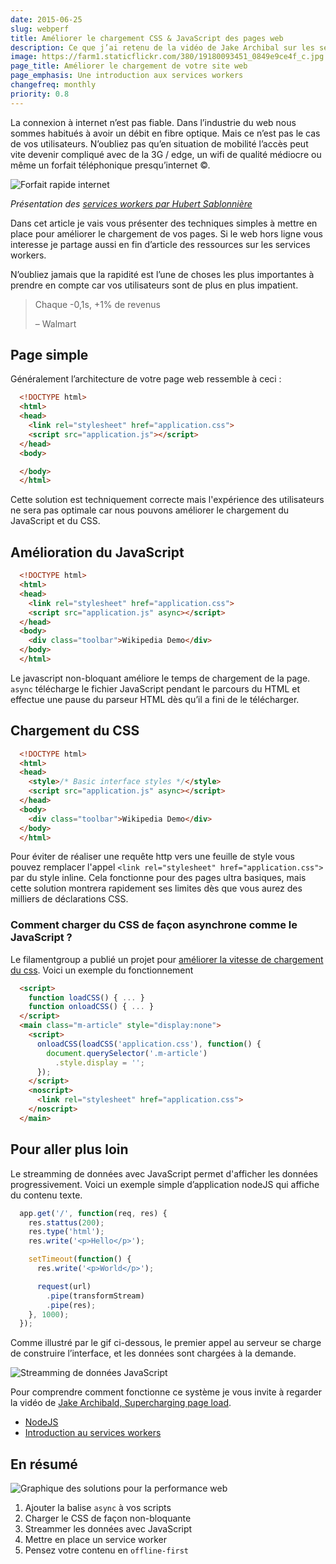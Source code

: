 ```yaml
---
date: 2015-06-25
slug: webperf
title: Améliorer le chargement CSS & JavaScript des pages web
description: Ce que j’ai retenu de la vidéo de Jake Archibal sur les services workers et l’avenir du chargement des pages web
image: https://farm1.staticflickr.com/380/19180093451_0849e9ce4f_c.jpg
page_title: Améliorer le chargement de votre site web
page_emphasis: Une introduction aux services workers
changefreq: monthly
priority: 0.8
---
```


La connexion à internet n’est pas fiable. Dans l’industrie du web nous sommes habitués à avoir un débit en fibre optique. Mais ce n’est pas le cas de vos utilisateurs. N’oubliez pas qu’en situation de mobilité l’accès peut vite devenir compliqué avec de la 3G / edge, un wifi de qualité médiocre ou même un forfait téléphonique presqu’internet ©.

![Forfait rapide internet](https://farm1.staticflickr.com/514/18529586753_6207aa5c6f_c.jpg)

_Présentation des [services workers par Hubert Sablonnière](https://www.parleys.com/tutorial/la-revolution-hors-ligne-du-web-arrive-avec-les-service-workers)_

Dans cet article je vais vous présenter des techniques simples à mettre en place pour améliorer le chargement de vos pages. Si le web hors ligne vous interesse je partage aussi en fin d’article des ressources sur les services workers.

N’oubliez jamais que la rapidité est l’une de choses les plus importantes à prendre en compte car vos utilisateurs sont de plus en plus impatient.

> Chaque -0,1s, +1% de revenus
>
> – Walmart

## Page simple

Généralement l’architecture de votre page web ressemble à ceci :

~~~ html
  <!DOCTYPE html>
  <html>
  <head>
    <link rel="stylesheet" href="application.css">
    <script src="application.js"></script>
  </head>
  <body>

  </body>
  </html>
~~~

Cette solution est techniquement correcte mais l'expérience des utilisateurs ne sera pas optimale car nous pouvons améliorer le chargement du JavaScript et du CSS.

## Amélioration du JavaScript

~~~ html
  <!DOCTYPE html>
  <html>
  <head>
    <link rel="stylesheet" href="application.css">
    <script src="application.js" async></script>
  </head>
  <body>
    <div class="toolbar">Wikipedia Demo</div>
  </body>
  </html>
~~~

Le javascript non-bloquant améliore le temps de chargement de la page. `async` télécharge le fichier JavaScript pendant le parcours du HTML et effectue une pause du parseur HTML dès qu’il a fini de le télécharger.

## Chargement du CSS

~~~ html
  <!DOCTYPE html>
  <html>
  <head>
    <style>/* Basic interface styles */</style>
    <script src="application.js" async></script>
  </head>
  <body>
    <div class="toolbar">Wikipedia Demo</div>
  </body>
  </html>
~~~

Pour éviter de réaliser une requête http vers une feuille de style vous pouvez remplacer l'appel `<link rel="stylesheet" href="application.css">` par du style inline. Cela fonctionne pour des pages ultra basiques, mais cette solution montrera rapidement ses limites dès que vous aurez des milliers de déclarations CSS.

### Comment charger du CSS de façon asynchrone comme le JavaScript ?

Le filamentgroup a publié un projet pour [améliorer la vitesse de chargement du css](https://github.com/filamentgroup/loadCSS). Voici un exemple du fonctionnement

~~~ html
  <script>
    function loadCSS() { ... }
    function onloadCSS() { ... }
  </script>
  <main class="m-article" style="display:none">
    <script>
      onloadCSS(loadCSS('application.css'), function() {
        document.querySelector('.m-article')
          .style.display = '';
      });
    </script>
    <noscript>
      <link rel="stylesheet" href="application.css">
    </noscript>
  </main>
~~~


## Pour aller plus loin

Le streamming de données avec JavaScript permet d'afficher les données progressivement. Voici un exemple simple d’application nodeJS qui affiche du contenu texte.

~~~ javascript
  app.get('/', function(req, res) {
    res.stattus(200);
    res.type('html');
    res.write('<p>Hello</p>');

    setTimeout(function() {
      res.write('<p>World</p>');

      request(url)
        .pipe(transformStream)
        .pipe(res);
    }, 1000);
  });
~~~

Comme illustré par le gif ci-dessous, le premier appel au serveur se charge de construire l’interface, et les données sont chargées à la demande.

![Streamming de données JavaScript](https://farm1.staticflickr.com/538/19153693491_9e1a1333f4_o.gif)

Pour comprendre comment fonctionne ce système je vous invite à regarder la vidéo de [Jake Archibald, Supercharging page load](https://www.youtube.com/watch?v=d5_6yHixpsQ).

- [NodeJS](https://nodejs.org/)
- [Introduction au services workers](http://www.html5rocks.com/en/tutorials/service-worker/introduction/)

## En résumé

![Graphique des solutions pour la performance web](https://farm1.staticflickr.com/380/19180093451_0849e9ce4f_c.jpg)

1. Ajouter la balise `async` à vos scripts
2. Charger le CSS de façon non-bloquante
3. Streammer les données avec JavaScript
4. Mettre en place un service worker
5. Pensez votre contenu en `offline-first`
